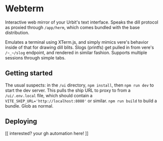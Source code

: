 # Webterm

Interactive web mirror of your Urbit's text interface. Speaks the dill protocol as proxied through `/app/herm`, which comes bundled with the base distribution.

Emulates a terminal using XTerm.js, and simply mimics vere's behavior inside of that for drawing dill blits. Slogs (printfs) get pulled in from vere's `/~_~/slog` endpoint, and rendered in similar fashion. Supports multiple sessions through simple tabs.

## Getting started

The usual suspects: in the `/ui` directory, `npm install`, then `npm run dev` to start the dev server. This pulls the ship URL to proxy to from a `/ui/.env.local` file, which should contain a `VITE_SHIP_URL='http://localhost:8080'` or similar. `npm run build` to build a bundle. Glob as normal.

## Deploying

[[ interested? your gh automation here! ]]

